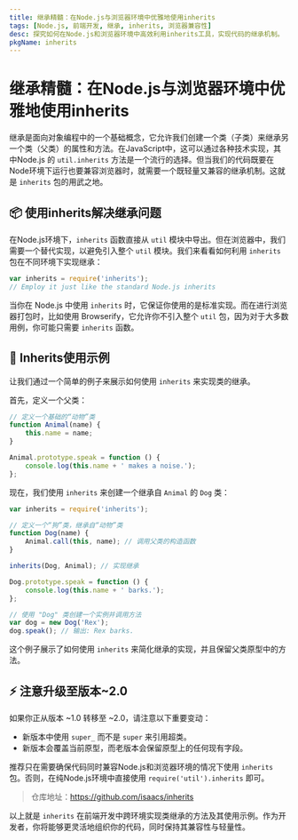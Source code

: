 ```yaml
---
title: 继承精髓：在Node.js与浏览器环境中优雅地使用inherits
tags: [Node.js, 前端开发, 继承, inherits, 浏览器兼容性]
desc: 探究如何在Node.js和浏览器环境中高效利用inherits工具，实现代码的继承机制。
pkgName: inherits
---
```


# 继承精髓：在Node.js与浏览器环境中优雅地使用inherits

继承是面向对象编程中的一个基础概念，它允许我们创建一个类（子类）来继承另一个类（父类）的属性和方法。在JavaScript中，这可以通过各种技术实现，其中Node.js 的 `util.inherits` 方法是一个流行的选择。但当我们的代码既要在Node环境下运行也要兼容浏览器时，就需要一个既轻量又兼容的继承机制。这就是 `inherits` 包的用武之地。

## 📦 使用inherits解决继承问题

在Node.js环境下，`inherits` 函数直接从 `util` 模块中导出。但在浏览器中，我们需要一个替代实现，以避免引入整个 `util` 模块。我们来看看如何利用 `inherits` 包在不同环境下实现继承：

```javascript
var inherits = require('inherits');
// Employ it just like the standard Node.js inherits
```

当你在 Node.js 中使用 `inherits` 时，它保证你使用的是标准实现。而在进行浏览器打包时，比如使用 Browserify，它允许你不引入整个 `util` 包，因为对于大多数用例，你可能只需要 `inherits` 函数。

## 📘 Inherits使用示例

让我们通过一个简单的例子来展示如何使用 `inherits` 来实现类的继承。

首先，定义一个父类：

```javascript
// 定义一个基础的“动物”类
function Animal(name) {
    this.name = name;
}

Animal.prototype.speak = function () {
    console.log(this.name + ' makes a noise.');
};
```

现在，我们使用 `inherits` 来创建一个继承自 `Animal` 的 `Dog` 类：

```javascript
var inherits = require('inherits');

// 定义一个“狗”类，继承自“动物”类
function Dog(name) {
    Animal.call(this, name); // 调用父类的构造函数
}

inherits(Dog, Animal); // 实现继承

Dog.prototype.speak = function () {
    console.log(this.name + ' barks.');
};

// 使用 "Dog" 类创建一个实例并调用方法
var dog = new Dog('Rex');
dog.speak(); // 输出: Rex barks.
```

这个例子展示了如何使用 `inherits` 来简化继承的实现，并且保留父类原型中的方法。

## ⚡ 注意升级至版本~2.0

如果你正从版本 ~1.0 转移至 ~2.0，请注意以下重要变动：

- 新版本中使用 `super_` 而不是 `super` 来引用超类。
- 新版本会覆盖当前原型，而老版本会保留原型上的任何现有字段。

推荐只在需要确保代码同时兼容Node.js和浏览器环境的情况下使用 `inherits` 包。否则，在纯Node.js环境中直接使用 `require('util').inherits` 即可。

> 仓库地址：https://github.com/isaacs/inherits

以上就是 `inherits` 在前端开发中跨环境实现类继承的方法及其使用示例。作为开发者，你将能够更灵活地组织你的代码，同时保持其兼容性与轻量性。